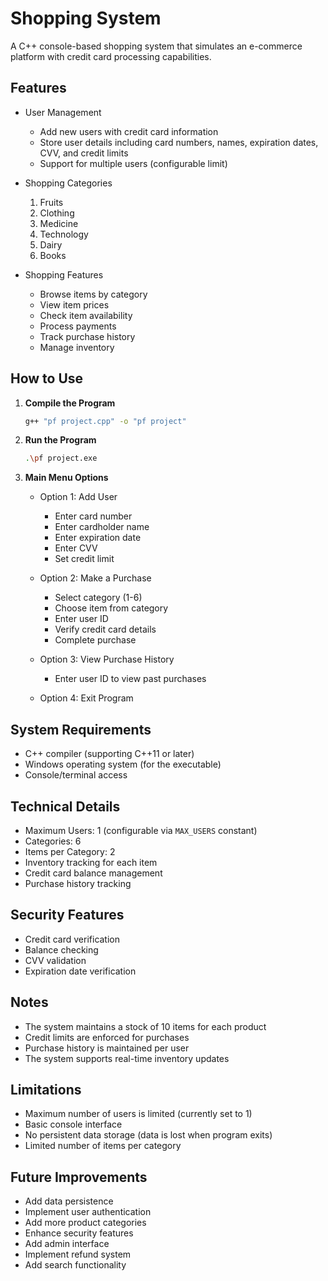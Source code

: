 # Shopping System

A C++ console-based shopping system that simulates an e-commerce platform with credit card processing capabilities.

## Features

- User Management
  - Add new users with credit card information
  - Store user details including card numbers, names, expiration dates, CVV, and credit limits
  - Support for multiple users (configurable limit)

- Shopping Categories
  1. Fruits
  2. Clothing
  3. Medicine
  4. Technology
  5. Dairy
  6. Books

- Shopping Features
  - Browse items by category
  - View item prices
  - Check item availability
  - Process payments
  - Track purchase history
  - Manage inventory

## How to Use

1. **Compile the Program**
   ```bash
   g++ "pf project.cpp" -o "pf project"
   ```

2. **Run the Program**
   ```bash
   .\pf project.exe
   ```

3. **Main Menu Options**
   - Option 1: Add User
     - Enter card number
     - Enter cardholder name
     - Enter expiration date
     - Enter CVV
     - Set credit limit

   - Option 2: Make a Purchase
     - Select category (1-6)
     - Choose item from category
     - Enter user ID
     - Verify credit card details
     - Complete purchase

   - Option 3: View Purchase History
     - Enter user ID to view past purchases

   - Option 4: Exit Program

## System Requirements

- C++ compiler (supporting C++11 or later)
- Windows operating system (for the executable)
- Console/terminal access

## Technical Details

- Maximum Users: 1 (configurable via `MAX_USERS` constant)
- Categories: 6
- Items per Category: 2
- Inventory tracking for each item
- Credit card balance management
- Purchase history tracking

## Security Features

- Credit card verification
- Balance checking
- CVV validation
- Expiration date verification

## Notes

- The system maintains a stock of 10 items for each product
- Credit limits are enforced for purchases
- Purchase history is maintained per user
- The system supports real-time inventory updates

## Limitations

- Maximum number of users is limited (currently set to 1)
- Basic console interface
- No persistent data storage (data is lost when program exits)
- Limited number of items per category

## Future Improvements

- Add data persistence
- Implement user authentication
- Add more product categories
- Enhance security features
- Add admin interface
- Implement refund system
- Add search functionality 